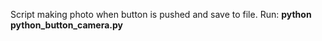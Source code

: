 Script making photo when button is pushed and save to file.
Run: **python python_button_camera.py**

